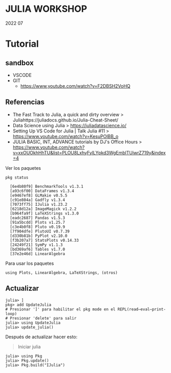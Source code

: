 # JULIA WORKSHOP
2022 07

# Tutorial
## sandbox
+ VSCODE
+ GIT
  + https://www.youtube.com/watch?v=F2DBSH2VoHQ
  
## Referencias
+ The Fast Track to Julia, a quick and dirty overview > Juliahttps://juliadocs.github.io/Julia-Cheat-Sheet/
+ Data Science using Julia > https://juliadatascience.io/
+ Setting Up VS Code for Julia | Talk Julia #11 > https://www.youtube.com/watch?v=KesuPOlBB_o
+ JULIA BASIC, INT, ADVANCE tutorials by DJ's Office Hours > https://www.youtube.com/watch?v=xxOUOkhHhTU&list=PLOU8LxhyFylLYpkd3WgEmblTUiwrZ719y&index=4

Ver los paquetes
```
pkg status
```

```
  [6e4b80f9] BenchmarkTools v1.3.1
  [a93c6f00] DataFrames v1.3.4
  [e9467ef8] GLMakie v0.5.5
  [c91e804a] Gadfly v1.3.4
  [7073ff75] IJulia v1.23.2
  [6218d12a] ImageMagick v1.2.2
  [b964fa9f] LaTeXStrings v1.3.0
  [eadc2687] Pandas v1.5.3
  [91a5bcdd] Plots v1.25.7
  [c3e4b0f8] Pluto v0.19.9
  [7f904dfe] PlutoUI v0.7.39
  [d330b81b] PyPlot v2.10.0
  [f3b207a7] StatsPlots v0.14.33
  [24249f21] SymPy v1.1.3
  [bd369af6] Tables v1.7.0
  [37e2e46d] LinearAlgebra
```
Para usar los paquetes 
```
using Plots, LinearAlgebra, LaTeXStrings, (otros)
```
## Actualizar

```
julia> ]
pkg> add UpdateJulia
# Presionar ']' para habilitar el pkg mode en el REPL(read–eval–print-loop)
# Presionar 'delete' para salir  
julia> using UpdateJulia
julia> update_julia()
```
Después de actualizar hacer esto:
> Iniciar julia
```
julia> using Pkg
julia> Pkg.update()
julia> Pkg.build("IJulia")
```
